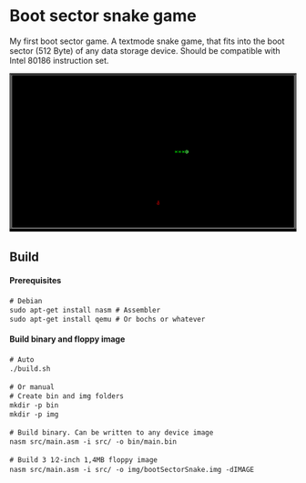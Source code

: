 # Boot sector snake game
My first boot sector game. A textmode snake game, that fits into the boot sector (512 Byte) of any data storage device. Should be compatible with Intel 80186 instruction set.

![Snake gif](resources/screenshot.gif)

## Build
#### Prerequisites
```
# Debian
sudo apt-get install nasm # Assembler
sudo apt-get install qemu # Or bochs or whatever
```

#### Build binary and floppy image
```
# Auto
./build.sh

# Or manual
# Create bin and img folders
mkdir -p bin
mkdir -p img

# Build binary. Can be written to any device image
nasm src/main.asm -i src/ -o bin/main.bin

# Build 3 1⁄2-inch 1,4MB floppy image
nasm src/main.asm -i src/ -o img/bootSectorSnake.img -dIMAGE

```
